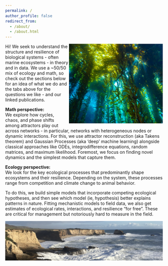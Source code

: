 ```yaml
---
permalink: /
author_profile: false
redirect_from: 
  - /about/
  - /about.html
---
```

<img align="right" width="300" src="/images/kelp%20avatar.png">

Hi! We seek to understand the structure and resilience of biological systems - often marine ecosystems - in theory and in data. We use a ~50/50 mix of ecology and math, so check out the sections below for an idea of what we do and the tabs above for the questions we like - and our linked publications.
<!-- We’re a new lab in a (quite quantitative) Biology department, and right next to the Math and Computer Science departments at UMD College Park. -->


**Math perspective:** \
We explore how cycles, chaos, and phase shifts among attractors play out across networks - in particular, networks with heterogeneous nodes or dynamic interactions. For this, we use attractor reconstruction (aka Takens theorem) and Gaussian Processes (aka ‘deep’ machine learning) alongside classical approaches like ODEs, integrodifference equations, random matrices, and maximum likelihood. Foremost, we focus on finding novel dynamics and the simplest models that capture them.


**Ecology perspective:** \
We look for the key ecological processes that predominantly shape ecosystems and their resilience. Depending on the system, these processes range from competition and climate change to animal behavior. 

To do this, we build simple models that incorporate competing ecological hypotheses, and then see which model (ie, hypothesis) better explains patterns in nature. Fitting mechanistic models to field data, we also get estimates of ecological rates, interactions, and resilience “for free”. These are critical for management but notoriously hard to measure in the field. 

<!-- Note that we are primarily excited for fundamental rather than applied questions. While we often find insights into management and climate change, whether they arise is often difficult to anticipate in basic research. -->


![](/files/7D289825-13D6-4A05-AB4D-4A48BDA6C7C4_1_201_a.jpeg)
